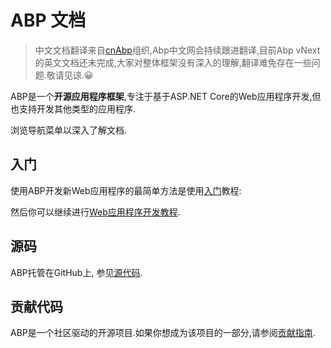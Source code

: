 # ABP 文档

> 中文文档翻译来自[cnAbp](https://github.com/cnabp)组织,Abp中文网会持续跟进翻译,目前Abp vNext的英文文档还未完成,大家对整体框架没有深入的理解,翻译难免存在一些问题.敬请见谅.😀

ABP是一个**开源应用程序框架**,专注于基于ASP.NET Core的Web应用程序开发,但也支持开发其他类型的应用程序.

浏览导航菜单以深入了解文档.

## 入门

使用ABP开发新Web应用程序的最简单方法是使用[入门](Getting-Started.md)教程:

然后你可以继续进行[Web应用程序开发教程](Tutorials/Part-1.md).

## 源码

ABP托管在GitHub上, 参见[源代码](https://github.com/abpframework).

## 贡献代码

ABP是一个社区驱动的开源项目.如果你想成为该项目的一部分,请参阅[贡献指南](Contribution/Index.md).
